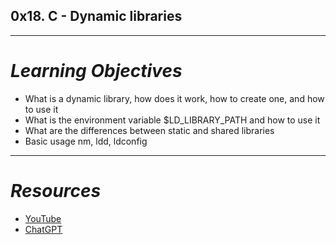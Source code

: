 ## **0x18. C - Dynamic libraries**
---
# *Learning Objectives*
- What is a dynamic library, how does it work, how to create one, and how to use it
- What is the environment variable $LD_LIBRARY_PATH and how to use it
- What are the differences between static and shared libraries
- Basic usage nm, ldd, ldconfig
---
# *Resources*
- [YouTube](https://www.youtube.com/watch?v=eW5he5uFBNM)
- [ChatGPT](https://chat.openai.com/share/3fef7107-abed-4f5e-a84c-81c757922c63)
